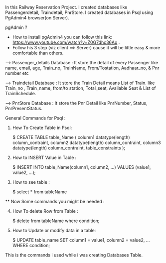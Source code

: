In this Railway Reservation Project. I created  databases like Passengerdetail, Traindetail, PnrStore.
I created databases in Psql using PgAdmin4 browser(on Server).

pgAdmin ?

 * How to install pgAdmin4 you can follow this link: https://www.youtube.com/watch?v=Z0G7dhc36Ao  . 
 * Follow his 3 step (viz client ==> Server) cause it will be little easy & more comfortable than others.




--> Passenger_details Database : It store the detail of every Passenger like name, email, age, Train_no, TrainName,
                               From/Tostation, Aadhaar_no, & Pnr number etc 


--> Traindetail Database : It store the Train Detail means List of Train.  like Train_no , Train_name, 
                           from/to station, Total_seat, Available Seat & List of TrainSchedule.

                
-->  PnrStore Database : It store the Pnr Detail like PnrNumber, Status, PnrPresentStatus.


General Commands for Psql :

1) How To Create Table in Psql:

     $ CREATE TABLE table_Name (
        column1 datatype(length) column_contraint,
        column2 datatype(length) column_contraint,
        column3 datatype(length) column_contraint,
        table_constraints
        );

2) How to INSERT Value in Table :

     $ INSERT INTO table_Name(column1, column2, …)
       VALUES (value1, value2, …);


3) How to see table :

     $ select * from tableName


** Now Some commands you might be needed :

4) How To delete Row from Table :

    $ delete from tableName
    where condition;

5) How to Update or modify data in a table:

    $ UPDATE table_name
      SET column1 = value1,
      column2 = value2,
      ...
      WHERE condition;

This is the commands i used while i was creating Databases Table. 
    

